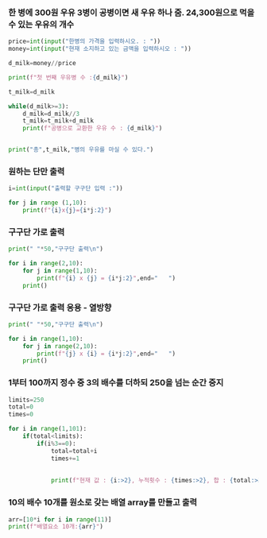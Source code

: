 ### 한 병에 300원 우유 3병이 공병이면 새 우유 하나 줌. 24,300원으로 먹을 수 있는 우유의 개수
```py
price=int(input("한병의 가격을 입력하시오. : "))
money=int(input("현재 소지하고 있는 금액을 입력하시오 : "))

d_milk=money//price

print(f"첫 번째 우유병 수 :{d_milk}")

t_milk=d_milk

while(d_milk>=3):
    d_milk=d_milk//3
    t_milk=t_milk+d_milk
    print(f"공병으로 교환한 우유 수 : {d_milk}")


print("총",t_milk,"병의 우유를 마실 수 있다.")
```

### 원하는 단만 출력
```py
i=int(input("출력할 구구단 입력 :"))

for j in range (1,10):
    print(f"{i}x{j}={i*j:2}")
```

### 구구단 가로 출력
```py
print(" "*50,"구구단 출력\n")

for i in range(2,10):
    for j in range(1,10):
        print(f"{i} x {j} = {i*j:2}",end="   ")
    print()
```

### 구구단 가로 출력 응용 - 열방향
```py
print(" "*50,"구구단 출력\n")

for i in range(1,10):
    for j in range(2,10):
        print(f"{j} x {i} = {i*j:2}",end="   ")
    print()
```

### 1부터 100까지 정수 중 3의 배수를 더하되 250을 넘는 순간 중지
```py
limits=250
total=0
times=0

for i in range(1,101):
    if(total<limits):
        if(i%3==0):
            total=total+i
            times+=1
       
            
            print(f"현재 값 : {i:>2}, 누적횟수 : {times:>2}, 합 : {total:>3} ")
```

### 10의 배수 10개를 원소로 갖는 배열 array를 만들고 출력
```py
arr=[10*i for i in range(11)]
print(f"배열요소 10개:{arr}")
```
